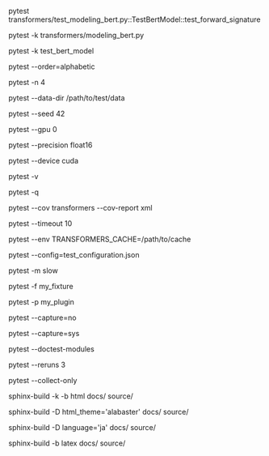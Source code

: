 pytest transformers/test_modeling_bert.py::TestBertModel::test_forward_signature


pytest -k transformers/modeling_bert.py


pytest -k test_bert_model


pytest --order=alphabetic


pytest -n 4


pytest --data-dir /path/to/test/data


pytest --seed 42


pytest --gpu 0


pytest --precision float16


pytest --device cuda


pytest -v


pytest -q


pytest --cov transformers --cov-report xml


pytest --timeout 10


pytest --env TRANSFORMERS_CACHE=/path/to/cache


pytest --config=test_configuration.json


pytest -m slow


pytest -f my_fixture


pytest -p my_plugin


pytest --capture=no


pytest --capture=sys


pytest --doctest-modules


pytest --reruns 3


pytest --collect-only


sphinx-build -k -b html docs/ source/


sphinx-build -D html_theme='alabaster' docs/ source/


sphinx-build -D language='ja' docs/ source/


sphinx-build -b latex docs/ source/
